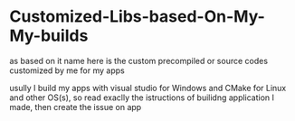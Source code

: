 # Customized-Libs-based-On-My-My-builds
as based on it name here is the custom precompiled or source codes customized by me for my apps

usully I build my apps with visual studio for Windows and CMake for Linux and other OS(s), so read exaclly the istructions of builidng application I made, then create the issue on app

